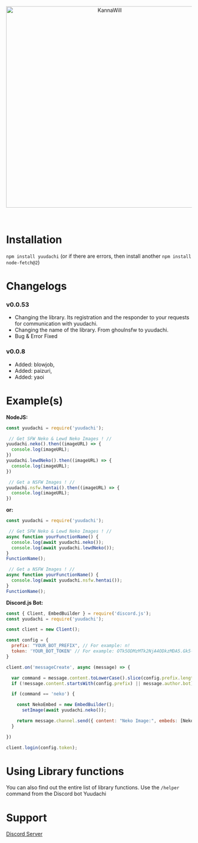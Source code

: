 <div align="center">
  <br />
  <p>
    <a href="https://discord.gg/EbCccPCfSP"><img src="https://cdn.discordapp.com/attachments/1023089496025206804/1024219080762339348/YuudachiParty.png" width="546" alt="KannaWill" /></a>
  </p>
  <br />
</div>

# Installation
`npm install yuudachi` (or if there are errors, then install another `npm install node-fetch@2`)

# Changelogs

### v0.0.53
- Changing the library. Its registration and the responder to your requests for communication with yuudachi.
- Changing the name of the library. From ghoulnsfw to yuudachi.
- Bug & Error Fixed

### v0.0.8
- Added: blowjob,
- Added: paizuri,
- Added: yaoi

# Example(s)
**NodeJS:**
```js
const yuudachi = require('yuudachi');

 // Get SFW Neko & Lewd Neko Images ! //
yuudachi.neko().then((imageURL) => {
  console.log(imageURL);
})
yuudachi.lewdNeko().then((imageURL) => {
  console.log(imageURL);
})

 // Get a NSFW Images ! //
yuudachi.nsfw.hentai().then((imageURL) => {
  console.log(imageURL);
})
```
**or:**
```js
const yuudachi = require('yuudachi');

 // Get SFW Neko & Lewd Neko Images ! //
async function yourFunctionName() {
  console.log(await yuudachi.neko());
  console.log(await yuudachi.lewdNeko());
}
FunctionName();

 // Get a NSFW Images ! //
async function yourFunctionName() {
  console.log(await yuudachi.nsfw.hentai());
}
FunctionName();
```

**Discord.js Bot:**
```js
const { Client, EmbedBuilder } = require('discord.js');
const yuudachi = require('yuudachi');

const client = new Client();

const config = {
  prefix: "YOUR_BOT_PREFIX", // For example: n!
  token: 'YOUR_BOT_TOKEN' // For example: OTk5ODMzMTk2NjA4ODkzMDA5.Gk5-LW.k9BCZIg9UyGqQFHnxFiraNjyO3BJi7eE6iFQQs
}

client.on('messageCreate', async (message) => {

  var command = message.content.toLowerCase().slice(config.prefix.length).split(' ')[0];
  if (!message.content.startsWith(config.prefix) || message.author.bot) return;

  if (command == 'neko') {

    const NekoEmbed = new EmbedBuilder();
      setImage(await yuudachi.neko());

    return message.channel.send({ content: "Neko Image:", embeds: [NekoEmbed] });
  }

})

client.login(config.token);

```

# Using Library functions
You can also find out the entire list of library functions. Use the `/helper` command from the Discord bot Yuudachi

# Support
[Discord Server](https://discord.gg/EbCccPCfSP)